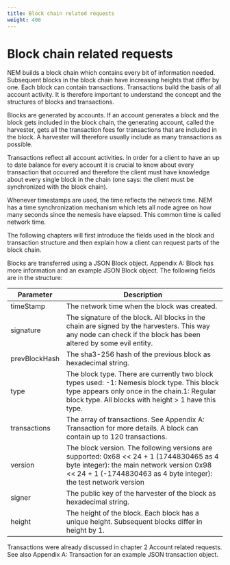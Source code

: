 ```yaml
---
title: Block chain related requests
weight: 400
---
```


 
# Block chain related requests 
NEM builds a block chain which contains every bit of information needed. Subsequent blocks in the block chain have increasing heights that differ by one. Each block can contain transactions. Transactions build the basis of all account activity. It is therefore important to understand the concept and the structures of blocks and transactions.

 
Blocks are generated by accounts. If an account generates a block and the block gets included in the block chain, the generating account, called the harvester, gets all the transaction fees for transactions that are included in the block. A harvester will therefore usually include as many transactions as possible.

 
Transactions reflect all account activities. In order for a client to have an up to date balance for every account it is crucial to know about every transaction that occurred and therefore the client must have knowledge about every single block in the chain (one says: the client must be synchronized with the block chain).

 
Whenever timestamps are used, the time reflects the network time. NEM has a time synchronization mechanism which lets all node agree on how many seconds since the nemesis have elapsed. This common time is called network time.

 
The following chapters will first introduce the fields used in the block and transaction structure and then explain how a client can request parts of the block chain.

 
Blocks are transferred using a JSON Block object. Appendix A: Block has more information and an example JSON Block object. The following fields are in the structure: 

 

| Parameter | Description |
|------|------|
|  timeStamp   |  The network time when the block was created.   |
|  signature   |  The signature of the block. All blocks in the chain are signed by the harvesters. This way any node can check if the block has been altered by some evil entity.   |
|  prevBlockHash   |  The sha3-256 hash of the previous block as hexadecimal string.   |
|  type   |  The block type. There are currently two block types used: -1:  Nemesis block type. This block type appears only once in the chain.1:  Regular block type. All blocks with height &gt; 1 have this type.   |
|  transactions   |  The array of transactions. See Appendix A: Transaction for more details. A block can contain up to 120 transactions.    |
|  version   |  The block version. The following versions are supported: 0x68 &lt;&lt; 24 + 1 (1744830465 as 4 byte integer): the main network version 0x98 &lt;&lt; 24 + 1 (-1744830463 as 4 byte integer): the test network version   |
|  signer   |  The public key of the harvester of the block as hexadecimal string.   |
|  height   |  The height of the block. Each block has a unique height. Subsequent blocks differ in height by 1.   |

 
Transactions were already discussed in chapter 2 Account related requests. See also Appendix A: Transaction for an example JSON transaction object. 

 

